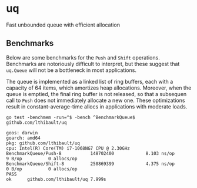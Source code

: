 # uq
Fast unbounded queue with efficient allocation

## Benchmarks

Below are some benchmarks for the `Push` and `Shift` operations.  Benchmarks are notoriously difficult to interpret,
but these suggest that `uq.Queue` will not be a bottleneck in most applications.

The queue is implemented as a linked list of ring buffers, each with a capacity of 64 items, which amortizes heap
allocations.  Moreover, when the queue is emptied, the final ring buffer is not released, so that a subsequen call
to `Push` does not immediately allocate a new one.  These optimizations result in constant-average-time allocs in
applications with moderate loads.

```
go test -benchmem -run=^$ -bench ^BenchmarkQueue$ github.com/lthibault/uq

goos: darwin
goarch: amd64
pkg: github.com/lthibault/uq
cpu: Intel(R) Core(TM) i7-1068NG7 CPU @ 2.30GHz
BenchmarkQueue/Push-8         	148702400	         8.103 ns/op	       9 B/op	       0 allocs/op
BenchmarkQueue/Shift-8        	250869399	         4.375 ns/op	       0 B/op	       0 allocs/op
PASS
ok  	github.com/lthibault/uq	7.999s
```
